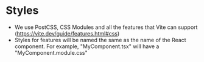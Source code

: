 # Styles

- We use PostCSS, CSS Modules and all the features that Vite can support (https://vite.dev/guide/features.html#css)
- Styles for features will be named the same as the name of the React component. For example, "MyComponent.tsx" will have a "MyComponent.module.css"